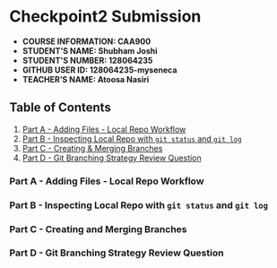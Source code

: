 # Checkpoint2 Submission

- **COURSE INFORMATION: CAA900**
- **STUDENT’S NAME: Shubham Joshi**
- **STUDENT'S NUMBER: 128064235**
- **GITHUB USER ID: 128064235-myseneca**
- **TEACHER’S NAME: Atoosa Nasiri**

## Table of Contents
1. [Part A - Adding Files - Local Repo Workflow](#part-a---adding-files---local-repo-workflow)
2. [Part B - Inspecting Local Repo with `git status` and `git log`](#part-b---inspecting-local-repo-with-git-status-and-git-log)
3. [Part C - Creating & Merging Branches](#part-c---creating-and-merging-branches)
4. [Part D - Git Branching Strategy Review Question](#part-d---git-branching-strategy-review-question)

### Part A - Adding Files - Local Repo Workflow

### Part B - Inspecting Local Repo with `git status` and `git log`

### Part C - Creating and Merging Branches

### Part D - Git Branching Strategy Review Question
